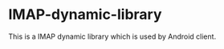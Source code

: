 IMAP-dynamic-library
====================

This is a IMAP dynamic library which is used by Android client.